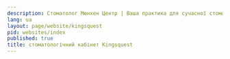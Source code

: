 ```yaml
---
description: Стоматолог Мюнхен Центр | Ваша практика для сучасної стоматології
lang: ua
layout: page/website/kingsquest
pid: websites/index
published: true
title: стоматологічний кабінет Kingsquest
---
```

